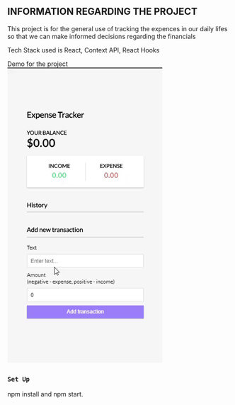 ## INFORMATION REGARDING THE PROJECT

This project is for the general use of tracking the expences in our daily lifes so that we can make informed decisions regarding the financials

Tech Stack used is React, Context API, React Hooks</br>

Demo for the project</br>
![](demo/ezgif.com-video-to-gif.gif)

### `Set Up`

npm install and npm start.</br>
